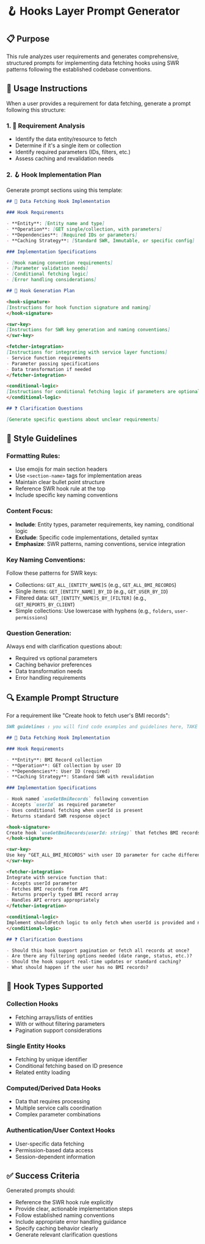 # 🪝 Hooks Layer Prompt Generator

## 📋 Purpose

This rule analyzes user requirements and generates comprehensive, structured prompts for implementing data fetching hooks using SWR patterns following the established codebase conventions.

## 🎯 Usage Instructions

When a user provides a requirement for data fetching, generate a prompt following this structure:

### 1. 📖 Requirement Analysis

- Identify the data entity/resource to fetch
- Determine if it's a single item or collection
- Identify required parameters (IDs, filters, etc.)
- Assess caching and revalidation needs

### 2. 🪝 Hook Implementation Plan

Generate prompt sections using this template:

```markdown
## 🔗 Data Fetching Hook Implementation

### Hook Requirements

- **Entity**: [Entity name and type]
- **Operation**: [GET single/collection, with parameters]
- **Dependencies**: [Required IDs or parameters]
- **Caching Strategy**: [Standard SWR, Immutable, or specific config]

### Implementation Specifications

- [Hook naming convention requirements]
- [Parameter validation needs]
- [Conditional fetching logic]
- [Error handling considerations]

## 🔧 Hook Generation Plan

<hook-signature>
[Instructions for hook function signature and naming]
</hook-signature>

<swr-key>
[Instructions for SWR key generation and naming conventions]
</swr-key>

<fetcher-integration>
[Instructions for integrating with service layer functions]
- Service function requirements
- Parameter passing specifications
- Data transformation if needed
</fetcher-integration>

<conditional-logic>
[Instructions for conditional fetching logic if parameters are optional]
</conditional-logic>

## ❓ Clarification Questions

[Generate specific questions about unclear requirements]
```

## 🎨 Style Guidelines

### Formatting Rules:

- Use emojis for main section headers
- Use `<section-name>` tags for implementation areas
- Maintain clear bullet point structure
- Reference SWR hook rule at the top
- Include specific key naming conventions

### Content Focus:

- **Include**: Entity types, parameter requirements, key naming, conditional logic
- **Exclude**: Specific code implementations, detailed syntax
- **Emphasize**: SWR patterns, naming conventions, service integration

### Key Naming Conventions:

Follow these patterns for SWR keys:

- Collections: `GET_ALL_[ENTITY_NAME]S` (e.g., `GET_ALL_BMI_RECORDS`)
- Single items: `GET_[ENTITY_NAME]_BY_ID` (e.g., `GET_USER_BY_ID`)
- Filtered data: `GET_[ENTITY_NAME]S_BY_[FILTER]` (e.g., `GET_REPORTS_BY_CLIENT`)
- Simple collections: Use lowercase with hyphens (e.g., `folders`, `user-permissions`)

### Question Generation:

Always end with clarification questions about:

- Required vs optional parameters
- Caching behavior preferences
- Data transformation needs
- Error handling requirements

## 🔍 Example Prompt Structure

For a requirement like "Create hook to fetch user's BMI records":

```markdown
SWR guidelines : you will find code examples and guidelines here, TAKE A LOOK TO `.cursor/rules/swr-hook.mdc` before implementing anything

## 🔗 Data Fetching Hook Implementation

### Hook Requirements

- **Entity**: BMI Record collection
- **Operation**: GET collection by user ID
- **Dependencies**: User ID (required)
- **Caching Strategy**: Standard SWR with revalidation

### Implementation Specifications

- Hook named `useGetBmiRecords` following convention
- Accepts `userId` as required parameter
- Uses conditional fetching when userId is present
- Returns standard SWR response object

<hook-signature>
Create hook `useGetBmiRecords(userId: string)` that fetches BMI records for a specific user
</hook-signature>

<swr-key>
Use key "GET_ALL_BMI_RECORDS" with user ID parameter for cache differentiation
</swr-key>

<fetcher-integration>
Integrate with service function that:
- Accepts userId parameter
- Fetches BMI records from API
- Returns properly typed BMI record array
- Handles API errors appropriately
</fetcher-integration>

<conditional-logic>
Implement shouldFetch logic to only fetch when userId is provided and not null/undefined
</conditional-logic>

## ❓ Clarification Questions

- Should this hook support pagination or fetch all records at once?
- Are there any filtering options needed (date range, status, etc.)?
- Should the hook support real-time updates or standard caching?
- What should happen if the user has no BMI records?
```

## 🔄 Hook Types Supported

### Collection Hooks

- Fetching arrays/lists of entities
- With or without filtering parameters
- Pagination support considerations

### Single Entity Hooks

- Fetching by unique identifier
- Conditional fetching based on ID presence
- Related entity loading

### Computed/Derived Data Hooks

- Data that requires processing
- Multiple service calls coordination
- Complex parameter combinations

### Authentication/User Context Hooks

- User-specific data fetching
- Permission-based data access
- Session-dependent information

## ✅ Success Criteria

Generated prompts should:

- Reference the SWR hook rule explicitly
- Provide clear, actionable implementation steps
- Follow established naming conventions
- Include appropriate error handling guidance
- Specify caching behavior clearly
- Generate relevant clarification questions
